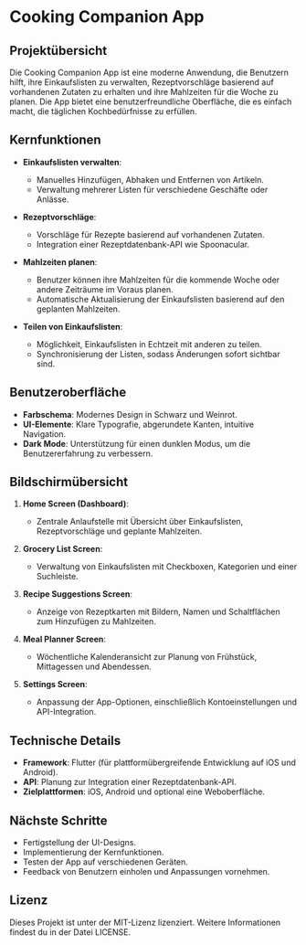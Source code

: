 # Cooking Companion App

## Projektübersicht

Die Cooking Companion App ist eine moderne Anwendung, die Benutzern hilft, ihre Einkaufslisten zu verwalten, Rezeptvorschläge basierend auf vorhandenen Zutaten zu erhalten und ihre Mahlzeiten für die Woche zu planen. Die App bietet eine benutzerfreundliche Oberfläche, die es einfach macht, die täglichen Kochbedürfnisse zu erfüllen.

## Kernfunktionen

- **Einkaufslisten verwalten**:
  - Manuelles Hinzufügen, Abhaken und Entfernen von Artikeln.
  - Verwaltung mehrerer Listen für verschiedene Geschäfte oder Anlässe.

- **Rezeptvorschläge**:
  - Vorschläge für Rezepte basierend auf vorhandenen Zutaten.
  - Integration einer Rezeptdatenbank-API wie Spoonacular.

- **Mahlzeiten planen**:
  - Benutzer können ihre Mahlzeiten für die kommende Woche oder andere Zeiträume im Voraus planen.
  - Automatische Aktualisierung der Einkaufslisten basierend auf den geplanten Mahlzeiten.

- **Teilen von Einkaufslisten**:
  - Möglichkeit, Einkaufslisten in Echtzeit mit anderen zu teilen.
  - Synchronisierung der Listen, sodass Änderungen sofort sichtbar sind.

## Benutzeroberfläche

- **Farbschema**: Modernes Design in Schwarz und Weinrot.
- **UI-Elemente**: Klare Typografie, abgerundete Kanten, intuitive Navigation.
- **Dark Mode**: Unterstützung für einen dunklen Modus, um die Benutzererfahrung zu verbessern.

## Bildschirmübersicht

1. **Home Screen (Dashboard)**:
   - Zentrale Anlaufstelle mit Übersicht über Einkaufslisten, Rezeptvorschläge und geplante Mahlzeiten.

2. **Grocery List Screen**:
   - Verwaltung von Einkaufslisten mit Checkboxen, Kategorien und einer Suchleiste.

3. **Recipe Suggestions Screen**:
   - Anzeige von Rezeptkarten mit Bildern, Namen und Schaltflächen zum Hinzufügen zu Mahlzeiten.

4. **Meal Planner Screen**:
   - Wöchentliche Kalenderansicht zur Planung von Frühstück, Mittagessen und Abendessen.

5. **Settings Screen**:
   - Anpassung der App-Optionen, einschließlich Kontoeinstellungen und API-Integration.

## Technische Details

- **Framework**: Flutter (für plattformübergreifende Entwicklung auf iOS und Android).
- **API**: Planung zur Integration einer Rezeptdatenbank-API.
- **Zielplattformen**: iOS, Android und optional eine Weboberfläche.

## Nächste Schritte

- Fertigstellung der UI-Designs.
- Implementierung der Kernfunktionen.
- Testen der App auf verschiedenen Geräten.
- Feedback von Benutzern einholen und Anpassungen vornehmen.

## Lizenz

Dieses Projekt ist unter der MIT-Lizenz lizenziert. Weitere Informationen findest du in der Datei LICENSE.

